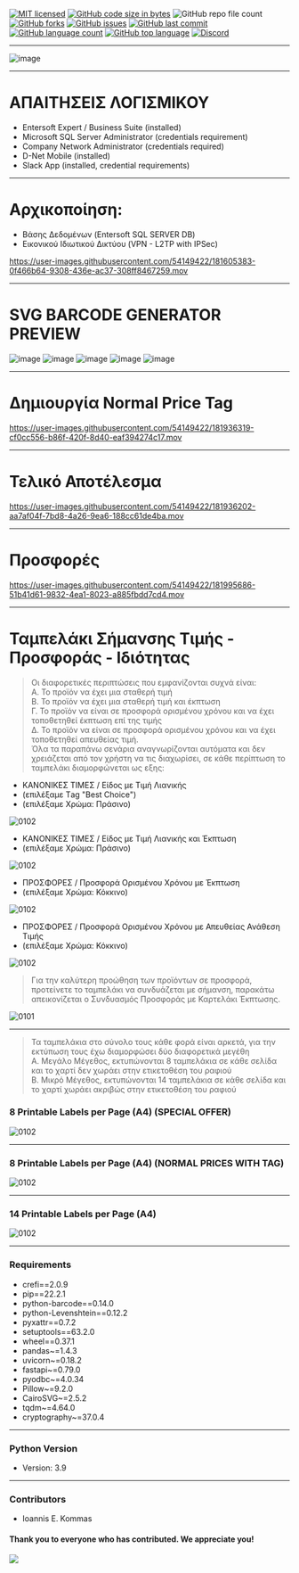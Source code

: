 
[![MIT licensed](https://img.shields.io/badge/license-MIT-brightgreen.svg?style=for-the-badge)](LICENSE)
[![GitHub code size in bytes](https://img.shields.io/github/repo-size/johnkommas/BarcodeReader?style=for-the-badge)](CODE_SIZE)
![GitHub repo file count](https://img.shields.io/github/directory-file-count/johnkommas/BarcodeReader?style=for-the-badge)
[![GitHub forks](https://img.shields.io/github/forks/johnkommas/BarcodeReader?style=for-the-badge)](FORKS)
[![GitHub issues](https://img.shields.io/github/issues/johnkommas/BarcodeReader?style=for-the-badge)](ISSUES)
[![GitHub last commit](https://img.shields.io/github/last-commit/johnkommas/BarcodeReader?style=for-the-badge)](COMMIT)
[![GitHub language count](https://img.shields.io/github/languages/count/johnkommas/BarcodeReader?style=for-the-badge)](LANGUAGES)
[![GitHub top language](https://img.shields.io/github/languages/top/johnkommas/BarcodeReader?style=for-the-badge)](lang)
[![Discord](https://img.shields.io/discord/583993547792056321?style=for-the-badge)](https://discord.gg/PJAT7XNshB)

---
![image](https://github.com/johnkommas/BarcodeReader/blob/master/my_app/SELF_LABEL/images/Mixture.png?raw=true)

---
# ΑΠΑΙΤΗΣΕΙΣ ΛΟΓΙΣΜΙΚΟΥ
- Entersoft Expert / Business Suite (installed)
- Microsoft SQL Server Administrator (credentials requirement)
- Company Network Administrator (credentials required)
- D-Net Mobile (installed)
- Slack App (installed, credential requirements)

---

# Αρχικοποίηση:
- Βάσης Δεδομένων (Entersoft SQL SERVER DB) 
- Εικονικού Ιδιωτικού Δικτύου (VPN - L2TP with IPSec)


https://user-images.githubusercontent.com/54149422/181605383-0f466b64-9308-436e-ac37-308ff8467259.mov


---

# SVG BARCODE GENERATOR PREVIEW



![image](https://raw.githubusercontent.com/johnkommas/BarcodeReader/ea7afc5e2e9c56dd8a2c37febb5105a04b41447b/app/images/20002459.svg)  ![image](https://raw.githubusercontent.com/johnkommas/BarcodeReader/c72c662eedf800ba3b9731d203a8afabda002323/app/images/3228020232028.svg) ![image](https://raw.githubusercontent.com/johnkommas/BarcodeReader/3a34d254a98831d397a91f2c7e67c14243be0165/app/images/5035766641223.svg) ![image](https://raw.githubusercontent.com/johnkommas/BarcodeReader/3a34d254a98831d397a91f2c7e67c14243be0165/app/images/8437013754460.svg)  ![image](https://raw.githubusercontent.com/johnkommas/BarcodeReader/824bb79488e0692f624b7167ad3d324b56fef59a/app/images/5201314166795.svg)

---

# Δημιουργία Normal Price Tag



https://user-images.githubusercontent.com/54149422/181936319-cf0cc556-b86f-420f-8d40-eaf394274c17.mov


---

# Τελικό Αποτέλεσμα



https://user-images.githubusercontent.com/54149422/181936202-aa7af04f-7bd8-4a26-9ea6-188cc61de4ba.mov


---

# Προσφορές 


https://user-images.githubusercontent.com/54149422/181995686-51b41d61-9832-4ea1-8023-a885fbdd7cd4.mov


---

# Ταμπελάκι Σήμανσης Τιμής - Προσφοράς - Ιδιότητας

> Οι διαφορετικές περιπτώσεις που εμφανίζονται συχνά είναι: <br>
> Α. Το προϊόν να έχει μια σταθερή τιμή <br>
> Β. Το προϊόν να έχει μια σταθερή τιμή και έκπτωση <br>
> Γ. Το προϊόν να είναι σε προσφορά ορισμένου χρόνου και να έχει τοποθετηθεί έκπτωση επί της τιμής <br>
> Δ. Το προϊόν να είναι σε προσφορά ορισμένου χρόνου και να έχει τοποθετηθεί απευθείας τιμή. <br>
> Όλα τα παραπάνω σενάρια αναγνωρίζονται αυτόματα και δεν χρειάζεται από τον χρήστη να τις διαχωρίσει, 
σε κάθε περίπτωση το ταμπελάκι διαμορφώνεται ως εξης: <br>

- ΚΑΝΟΝΙΚΕΣ ΤΙΜΕΣ / Είδος με Τιμή Λιανικής 
- (επιλέξαμε Τag "Best Choice")
- (επιλέξαμε Χρώμα: Πράσινο)

![0102](https://github.com/johnkommas/BarcodeReader/blob/master/my_app/SELF_LABEL/images/A.png?raw=true)

- ΚΑΝΟΝΙΚΕΣ ΤΙΜΕΣ / Είδος με Τιμή Λιανικής και Έκπτωση
- (επιλέξαμε Χρώμα: Πράσινο)

![0102](https://github.com/johnkommas/BarcodeReader/blob/master/my_app/SELF_LABEL/images/D.png?raw=true)

- ΠΡΟΣΦΟΡΕΣ / Προσφορά Ορισμένου Χρόνου με Έκπτωση
- (επιλέξαμε Χρώμα: Κόκκινο)

![0102](https://github.com/johnkommas/BarcodeReader/blob/master/my_app/SELF_LABEL/images/B.png?raw=true)

- ΠΡΟΣΦΟΡΕΣ / Προσφορά Ορισμένου Χρόνου με Απευθείας Ανάθεση Τιμής
- (επιλέξαμε Χρώμα: Κόκκινο)

![0102](https://github.com/johnkommas/BarcodeReader/blob/master/my_app/SELF_LABEL/images/C.png?raw=true)
> Για την καλύτερη προώθηση των προϊόντων σε προσφορά, προτείνετε το ταμπελάκι να συνδυάζεται με σήμανση, παρακάτω απεικονίζεται 
ο Συνδυασμός Προσφοράς με Καρτελάκι Έκπτωσης.

![0101](https://github.com/johnkommas/BarcodeReader/blob/master/my_app/SELF_LABEL/images/Discount%20LATO_.png?raw=true)

---
> Τα ταμπελάκια στο σύνολο τους κάθε φορά είναι αρκετά, για την εκτύπωση τους έχω διαμορφώσει δύο διαφορετικά μεγέθη <br>
> Α. Μεγάλο Μέγεθος, εκτυπώνονται 8 ταμπελάκια σε κάθε σελίδα και το χαρτί δεν χωράει στην ετικετοθέση του ραφιού <br>
> Β. Μικρό Μέγεθος, εκτυπώνονται 14 ταμπελάκια σε κάθε σελίδα και το χαρτί χωράει ακριβώς στην ετικετοθέση του ραφιού

### 8 Printable Labels per Page (A4) (SPECIAL OFFER)

![0102](https://github.com/johnkommas/BarcodeReader/blob/master/my_app/SELF_LABEL/images/A4_PAGE1.png?raw=true)

---

### 8 Printable Labels per Page (A4) (NORMAL PRICES WITH TAG)
![0102](https://github.com/johnkommas/BarcodeReader/blob/master/my_app/SELF_LABEL/images/A4_PAGE3.png?raw=true)

---

### 14 Printable Labels per Page (A4) 

![0102](https://github.com/johnkommas/BarcodeReader/blob/master/my_app/SELF_LABEL/images/A4_PAGE2.png?raw=true)

---

### Requirements
- crefi==2.0.9
- pip==22.2.1
- python-barcode==0.14.0
- python-Levenshtein==0.12.2
- pyxattr==0.7.2
- setuptools==63.2.0
- wheel==0.37.1
- pandas~=1.4.3
- uvicorn~=0.18.2
- fastapi~=0.79.0
- pyodbc~=4.0.34
- Pillow~=9.2.0
- CairoSVG~=2.5.2
- tqdm~=4.64.0
- cryptography~=37.0.4

---

### Python Version
- Version: 3.9

---


### Contributors

- Ioannis E. Kommas


#### Thank you to everyone who has contributed. We appreciate you!

<a >
  <img src="https://github.com/johnkommas/CodeCademy_Projects/blob/master/img/dart_images/b.png?raw=true" />
</a>


